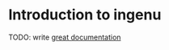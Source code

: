 # Introduction to ingenu

TODO: write [great documentation](http://jacobian.org/writing/what-to-write/)
